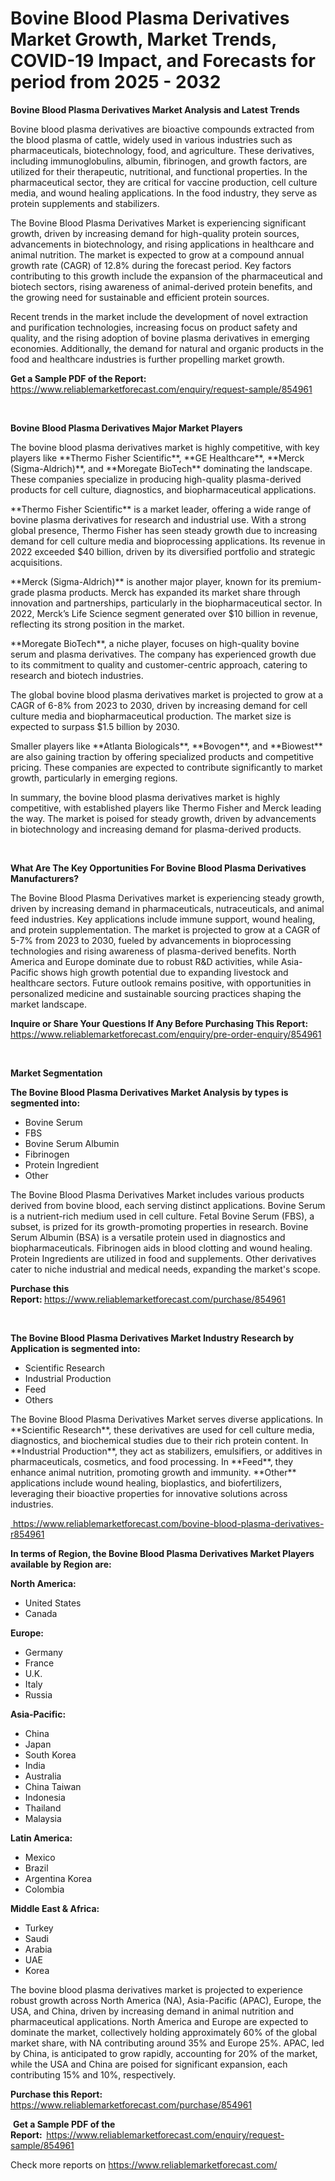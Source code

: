 <p><h1>Bovine Blood Plasma Derivatives Market Growth, Market Trends, COVID-19 Impact, and Forecasts for period from 2025 - 2032</h1></p><p><strong>Bovine Blood Plasma Derivatives Market Analysis and Latest Trends</strong></p>
<p><p>Bovine blood plasma derivatives are bioactive compounds extracted from the blood plasma of cattle, widely used in various industries such as pharmaceuticals, biotechnology, food, and agriculture. These derivatives, including immunoglobulins, albumin, fibrinogen, and growth factors, are utilized for their therapeutic, nutritional, and functional properties. In the pharmaceutical sector, they are critical for vaccine production, cell culture media, and wound healing applications. In the food industry, they serve as protein supplements and stabilizers.</p><p>The Bovine Blood Plasma Derivatives Market is experiencing significant growth, driven by increasing demand for high-quality protein sources, advancements in biotechnology, and rising applications in healthcare and animal nutrition. The market is expected to grow at a compound annual growth rate (CAGR) of 12.8% during the forecast period. Key factors contributing to this growth include the expansion of the pharmaceutical and biotech sectors, rising awareness of animal-derived protein benefits, and the growing need for sustainable and efficient protein sources.</p><p>Recent trends in the market include the development of novel extraction and purification technologies, increasing focus on product safety and quality, and the rising adoption of bovine plasma derivatives in emerging economies. Additionally, the demand for natural and organic products in the food and healthcare industries is further propelling market growth.</p></p>
<p><strong>Get a Sample PDF of the Report:&nbsp;</strong> <a href="https://www.reliablemarketforecast.com/enquiry/request-sample/854961?utm_campaign=1108&utm_medium=2&utm_source=Github&utm_content=ia&utm_term=26012025&utm_id=bovine-blood-plasma-derivatives">https://www.reliablemarketforecast.com/enquiry/request-sample/854961</a></p>
<p>&nbsp;</p>
<p><strong>Bovine Blood Plasma Derivatives Major Market Players</strong></p>
<p><p>The bovine blood plasma derivatives market is highly competitive, with key players like **Thermo Fisher Scientific**, **GE Healthcare**, **Merck (Sigma-Aldrich)**, and **Moregate BioTech** dominating the landscape. These companies specialize in producing high-quality plasma-derived products for cell culture, diagnostics, and biopharmaceutical applications.</p><p>**Thermo Fisher Scientific** is a market leader, offering a wide range of bovine plasma derivatives for research and industrial use. With a strong global presence, Thermo Fisher has seen steady growth due to increasing demand for cell culture media and bioprocessing applications. Its revenue in 2022 exceeded $40 billion, driven by its diversified portfolio and strategic acquisitions.</p><p>**Merck (Sigma-Aldrich)** is another major player, known for its premium-grade plasma products. Merck has expanded its market share through innovation and partnerships, particularly in the biopharmaceutical sector. In 2022, Merck’s Life Science segment generated over $10 billion in revenue, reflecting its strong position in the market.</p><p>**Moregate BioTech**, a niche player, focuses on high-quality bovine serum and plasma derivatives. The company has experienced growth due to its commitment to quality and customer-centric approach, catering to research and biotech industries.</p><p>The global bovine blood plasma derivatives market is projected to grow at a CAGR of 6-8% from 2023 to 2030, driven by increasing demand for cell culture media and biopharmaceutical production. The market size is expected to surpass $1.5 billion by 2030.</p><p>Smaller players like **Atlanta Biologicals**, **Bovogen**, and **Biowest** are also gaining traction by offering specialized products and competitive pricing. These companies are expected to contribute significantly to market growth, particularly in emerging regions.</p><p>In summary, the bovine blood plasma derivatives market is highly competitive, with established players like Thermo Fisher and Merck leading the way. The market is poised for steady growth, driven by advancements in biotechnology and increasing demand for plasma-derived products.</p></p>
<p>&nbsp;</p>
<p><strong>What Are The Key Opportunities For Bovine Blood Plasma Derivatives Manufacturers?</strong></p>
<p><p>The Bovine Blood Plasma Derivatives market is experiencing steady growth, driven by increasing demand in pharmaceuticals, nutraceuticals, and animal feed industries. Key applications include immune support, wound healing, and protein supplementation. The market is projected to grow at a CAGR of 5-7% from 2023 to 2030, fueled by advancements in bioprocessing technologies and rising awareness of plasma-derived benefits. North America and Europe dominate due to robust R&D activities, while Asia-Pacific shows high growth potential due to expanding livestock and healthcare sectors. Future outlook remains positive, with opportunities in personalized medicine and sustainable sourcing practices shaping the market landscape.</p></p>
<p><strong>Inquire or Share Your Questions If Any Before Purchasing This Report:</strong> <a href="https://www.reliablemarketforecast.com/enquiry/pre-order-enquiry/854961?utm_campaign=1108&utm_medium=2&utm_source=Github&utm_content=ia&utm_term=26012025&utm_id=bovine-blood-plasma-derivatives">https://www.reliablemarketforecast.com/enquiry/pre-order-enquiry/854961</a></p>
<p>&nbsp;</p>
<p><strong>Market Segmentation</strong></p>
<p><strong>The Bovine Blood Plasma Derivatives Market Analysis by types is segmented into:</strong></p>
<p><ul><li>Bovine Serum</li><li>FBS</li><li>Bovine Serum Albumin</li><li>Fibrinogen</li><li>Protein Ingredient</li><li>Other</li></ul></p>
<p><p>The Bovine Blood Plasma Derivatives Market includes various products derived from bovine blood, each serving distinct applications. Bovine Serum is a nutrient-rich medium used in cell culture. Fetal Bovine Serum (FBS), a subset, is prized for its growth-promoting properties in research. Bovine Serum Albumin (BSA) is a versatile protein used in diagnostics and biopharmaceuticals. Fibrinogen aids in blood clotting and wound healing. Protein Ingredients are utilized in food and supplements. Other derivatives cater to niche industrial and medical needs, expanding the market's scope.</p></p>
<p><strong>Purchase this Report:&nbsp;</strong><a href="https://www.reliablemarketforecast.com/purchase/854961?utm_campaign=1108&utm_medium=2&utm_source=Github&utm_content=ia&utm_term=26012025&utm_id=bovine-blood-plasma-derivatives">https://www.reliablemarketforecast.com/purchase/854961</a></p>
<p>&nbsp;</p>
<p><strong>The Bovine Blood Plasma Derivatives Market Industry Research by Application is segmented into:</strong></p>
<p><ul><li>Scientific Research</li><li>Industrial Production</li><li>Feed</li><li>Others</li></ul></p>
<p><p>The Bovine Blood Plasma Derivatives Market serves diverse applications. In **Scientific Research**, these derivatives are used for cell culture media, diagnostics, and biochemical studies due to their rich protein content. In **Industrial Production**, they act as stabilizers, emulsifiers, or additives in pharmaceuticals, cosmetics, and food processing. In **Feed**, they enhance animal nutrition, promoting growth and immunity. **Other** applications include wound healing, bioplastics, and biofertilizers, leveraging their bioactive properties for innovative solutions across industries.</p></p>
<p><a href="https://www.reliablemarketforecast.com/bovine-blood-plasma-derivatives-r854961?utm_campaign=1108&utm_medium=2&utm_source=Github&utm_content=ia&utm_term=26012025&utm_id=bovine-blood-plasma-derivatives">&nbsp;https://www.reliablemarketforecast.com/bovine-blood-plasma-derivatives-r854961</a></p>
<p><strong>In terms of Region, the Bovine Blood Plasma Derivatives Market Players available by Region are:</strong></p>
<p>
    <p> <strong> North America: </strong>
        <ul>
            <li>United States</li>
            <li>Canada</li>
        </ul>
        </p> 
    <p> <strong> Europe: </strong>
        <ul>
            <li>Germany</li>
            <li>France</li>
            <li>U.K.</li>
            <li>Italy</li>
            <li>Russia</li>
        </ul>
        </p> 
    <p> <strong> Asia-Pacific: </strong>
        <ul>
            <li>China</li>
            <li>Japan</li>
            <li>South Korea</li>
            <li>India</li>
            <li>Australia</li>
            <li>China Taiwan</li>
            <li>Indonesia</li>
            <li>Thailand</li>
            <li>Malaysia</li>
        </ul>
        </p> 
    <p> <strong> Latin America: </strong>
        <ul>
            <li>Mexico</li>
            <li>Brazil</li>
            <li>Argentina Korea</li>
            <li>Colombia</li>
        </ul>
        </p> 
    <p> <strong> Middle East & Africa: </strong>
        <ul>
            <li>Turkey</li>
            <li>Saudi</li>
            <li>Arabia</li>
            <li>UAE</li>
            <li>Korea</li>
        </ul>
    </p>
    </p>
<p><p>The bovine blood plasma derivatives market is projected to experience robust growth across North America (NA), Asia-Pacific (APAC), Europe, the USA, and China, driven by increasing demand in animal nutrition and pharmaceutical applications. North America and Europe are expected to dominate the market, collectively holding approximately 60% of the global market share, with NA contributing around 35% and Europe 25%. APAC, led by China, is anticipated to grow rapidly, accounting for 20% of the market, while the USA and China are poised for significant expansion, each contributing 15% and 10%, respectively.</p></p>
<p><strong>Purchase this Report: </strong><a href="https://www.reliablemarketforecast.com/purchase/854961?utm_campaign=1108&utm_medium=2&utm_source=Github&utm_content=ia&utm_term=26012025&utm_id=bovine-blood-plasma-derivatives">https://www.reliablemarketforecast.com/purchase/854961</a></p>
<p>&nbsp;<strong>Get a Sample PDF of the Report:&nbsp;&nbsp;</strong><a href="https://www.reliablemarketforecast.com/enquiry/request-sample/854961?utm_campaign=1108&utm_medium=2&utm_source=Github&utm_content=ia&utm_term=26012025&utm_id=bovine-blood-plasma-derivatives">https://www.reliablemarketforecast.com/enquiry/request-sample/854961</a></p>
<p><strong></strong></p>
<p>Check more reports on <a href="https://www.reliablemarketforecast.com/?utm_campaign=1108&utm_medium=2&utm_source=Github&utm_content=ia&utm_term=26012025&utm_id=bovine-blood-plasma-derivatives">https://www.reliablemarketforecast.com/</a></p>